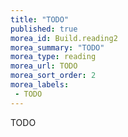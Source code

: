 ```yaml
---
title: "TODO"
published: true
morea_id: Build.reading2
morea_summary: "TODO"
morea_type: reading
morea_url: TODO
morea_sort_order: 2
morea_labels:
 - TODO
---
```


TODO
